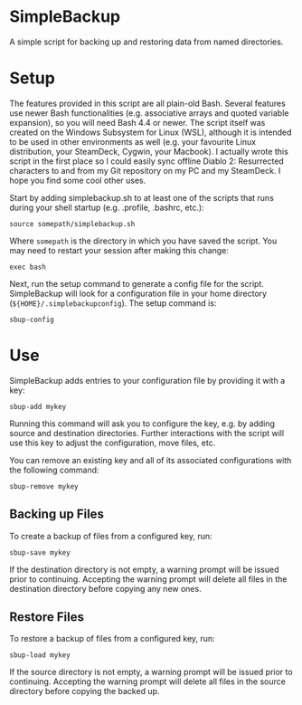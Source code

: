 <!---
README.md. The README for SimpleBackup.
Copyright (C) 2025 Benjamin Cassell

This program is free software: you can redistribute it and/or modify it under
the terms of the GNU General Public License as published by the Free Software
Foundation, either version 3 of the License, or (at your option) any later
version.

This program is distributed in the hope that it will be useful, but WITHOUT ANY
WARRANTY; without even the implied warranty of MERCHANTABILITY or FITNESS FOR A
PARTICULAR PURPOSE.  See the GNU General Public License for more details.

You should have received a copy of the GNU General Public License along with
this program.  If not, see <http://www.gnu.org/licenses/>.
-->

# SimpleBackup
A simple script for backing up and restoring data from named directories.

# Setup
The features provided in this script are all plain-old Bash. Several features
use newer Bash functionalities (e.g. associative arrays and quoted variable
expansion), so you will need Bash 4.4 or newer. The script itself was created
on the Windows Subsystem for Linux (WSL), although it is intended to be used in
other environments as well (e.g. your favourite Linux distribution, your
SteamDeck, Cygwin, your Macbook). I actually wrote this script in the first
place so I could easily sync offline Diablo 2: Resurrected characters to and
from my Git repository on my PC and my SteamDeck. I hope you find some cool
other uses.

Start by adding simplebackup.sh to at least one of the scripts that runs during
your shell startup (e.g. .profile, .bashrc, etc.):

```
source somepath/simplebackup.sh
```

Where `somepath` is the directory in which you have saved the script. You may
need to restart your session after making this change:

```
exec bash
```

Next, run the setup command to generate a config file for the script.
SimpleBackup will look for a configuration file in your home directory
(`${HOME}/.simplebackupconfig`). The setup command is:

```
sbup-config
```

# Use

SimpleBackup adds entries to your configuration file by providing it with a
key:

```
sbup-add mykey
```

Running this command will ask you to configure the key, e.g. by adding source
and destination directories. Further interactions with the script will use this
key to adjust the configuration, move files, etc.

You can remove an existing key and all of its associated configurations with
the following command:

```
sbup-remove mykey
```

## Backing up Files

To create a backup of files from a configured key, run:

```
sbup-save mykey
```

If the destination directory is not empty, a warning prompt will be issued
prior to continuing. Accepting the warning prompt will delete all files in the
destination directory before copying any new ones.

## Restore Files

To restore a backup of files from a configured key, run:

```
sbup-load mykey
```

If the source directory is not empty, a warning prompt will be issued
prior to continuing. Accepting the warning prompt will delete all files in the
source directory before copying the backed up.

